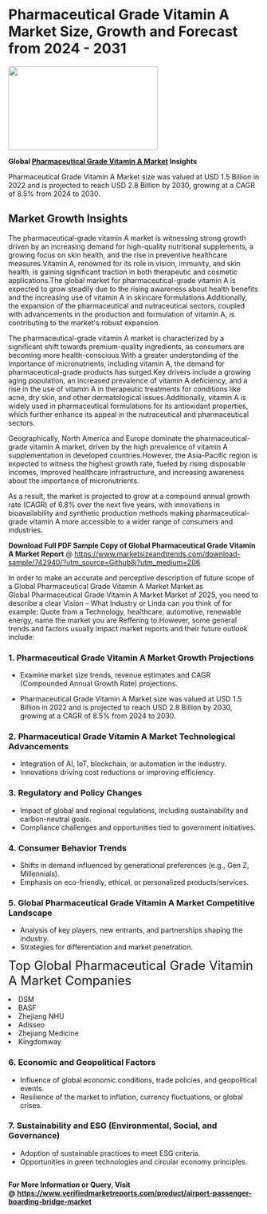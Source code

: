 <H1>Pharmaceutical Grade Vitamin A Market Size, Growth and Forecast from 2024 - 2031</H1><img class="aligncenter size-medium wp-image-584254" src="https://thirdeyenews.in/wp-content/uploads/2024/09/Global-Market-Research-300x168.jpeg" alt="" width="300" height="168" /><p><strong>Global&nbsp;<a href="https://www.marketsizeandtrends.com/download-sample/742940/?utm_source=Github8j?utm_medium=206">Pharmaceutical Grade Vitamin A Market</a> Insights</strong></p><p>Pharmaceutical Grade Vitamin A Market size was valued at USD 1.5 Billion in 2022 and is projected to reach USD 2.8 Billion by 2030, growing at a CAGR of 8.5% from 2024 to 2030.</p><p><h2>Market Growth Insights</h2> <p>The pharmaceutical-grade vitamin A market is witnessing strong growth driven by an increasing demand for high-quality nutritional supplements, a growing focus on skin health, and the rise in preventive healthcare measures.Vitamin A, renowned for its role in vision, immunity, and skin health, is gaining significant traction in both therapeutic and cosmetic applications.The global market for pharmaceutical-grade vitamin A is expected to grow steadily due to the rising awareness about health benefits and the increasing use of vitamin A in skincare formulations.Additionally, the expansion of the pharmaceutical and nutraceutical sectors, coupled with advancements in the production and formulation of vitamin A, is contributing to the market's robust expansion.</p> <p>The pharmaceutical-grade vitamin A market is characterized by a significant shift towards premium-quality ingredients, as consumers are becoming more health-conscious.With a greater understanding of the importance of micronutrients, including vitamin A, the demand for pharmaceutical-grade products has surged.Key drivers include a growing aging population, an increased prevalence of vitamin A deficiency, and a rise in the use of vitamin A in therapeutic treatments for conditions like acne, dry skin, and other dermatological issues.Additionally, vitamin A is widely used in pharmaceutical formulations for its antioxidant properties, which further enhance its appeal in the nutraceutical and pharmaceutical sectors.</p> <p>Geographically, North America and Europe dominate the pharmaceutical-grade vitamin A market, driven by the high prevalence of vitamin A supplementation in developed countries.However, the Asia-Pacific region is expected to witness the highest growth rate, fueled by rising disposable incomes, improved healthcare infrastructure, and increasing awareness about the importance of micronutrients.</p> <p>As a result, the market is projected to grow at a compound annual growth rate (CAGR) of 6.8% over the next five years, with innovations in bioavailability and synthetic production methods making pharmaceutical-grade vitamin A more accessible to a wider range of consumers and industries.</p> <p><span class=""><strong>Download Full PDF Sample Copy of Global Pharmaceutical Grade Vitamin A Market Report</strong> @ <a href="https://www.marketsizeandtrends.com/download-sample/742940/?utm_source=Github8j?utm_medium=206" target="_blank">https://www.marketsizeandtrends.com/download-sample/742940/?utm_source=Github8j?utm_medium=206</a></span></p><p>In order to make an accurate and perceptive description of future scope of a Global&nbsp;Pharmaceutical Grade Vitamin A Market Market as Global&nbsp;Pharmaceutical Grade Vitamin A Market Market of 2025, you need to describe a clear Vision &ndash; What Industry or Linda can you think of for example: Quote from a Technology, healthcare, automotive, renewable energy, name the market you are Reffering to.However, some general trends and factors usually impact market reports and their future outlook include:</p><h3>1.&nbsp;<strong>Pharmaceutical Grade Vitamin A Market Growth Projections</strong></h3><ul><li>Examine market size trends, revenue estimates and CAGR (Compounded Annual Growth Rate) projections.</li><li><p>Pharmaceutical Grade Vitamin A Market size was valued at USD 1.5 Billion in 2022 and is projected to reach USD 2.8 Billion by 2030, growing at a CAGR of 8.5% from 2024 to 2030.</p></li></ul><h3>2.&nbsp;<strong>Pharmaceutical Grade Vitamin A Market Technological Advancements</strong></h3><ul><li>Integration of AI, IoT, blockchain, or automation in the industry.</li><li>Innovations driving cost reductions or improving efficiency.</li></ul><h3>3.&nbsp;<strong>Regulatory and Policy Changes</strong></h3><ul><li>Impact of global and regional regulations, including sustainability and carbon-neutral goals.</li><li>Compliance challenges and opportunities tied to government initiatives.</li></ul><h3>4.&nbsp;<strong>Consumer Behavior Trends</strong></h3><ul><li>Shifts in demand influenced by generational preferences (e.g., Gen Z, Millennials).</li><li>Emphasis on eco-friendly, ethical, or personalized products/services.</li></ul><h3>5.&nbsp;<strong>Global Pharmaceutical Grade Vitamin A Market Competitive Landscape</strong></h3><ul><li>Analysis of key players, new entrants, and partnerships shaping the industry.</li><li>Strategies for differentiation and market penetration.</li></ul><p data-pm-slice="1 1 []"><span style="color: inherit; font-family: inherit; font-size: 25px;">Top Global Pharmaceutical Grade Vitamin A Market Companies</span></p><div class="" data-test-id=""><p><li>DSM</li><li> BASF</li><li> Zhejiang NHU</li><li> Adisseo</li><li> Zhejiang Medicine</li><li> Kingdomway</li></p></div><h3>6.&nbsp;<strong>Economic and Geopolitical Factors</strong></h3><ul><li>Influence of global economic conditions, trade policies, and geopolitical events.</li><li>Resilience of the market to inflation, currency fluctuations, or global crises.</li></ul><h3>7.&nbsp;<strong>Sustainability and ESG (Environmental, Social, and Governance)</strong></h3><ul><li>Adoption of sustainable practices to meet ESG criteria.</li><li>Opportunities in green technologies and circular economy principles.</li></ul><h2><strong style="font-size: 14px;">For More Information or Query, Visit @&nbsp;</strong><a style="background-color: #ffffff; font-size: 14px;" href="https://www.marketsizeandtrends.com/report/pharmaceutical-grade-vitamin-a-market/" target="_blank">https://www.verifiedmarketreports.com/product/airport-passenger-boarding-bridge-market</a></h2>